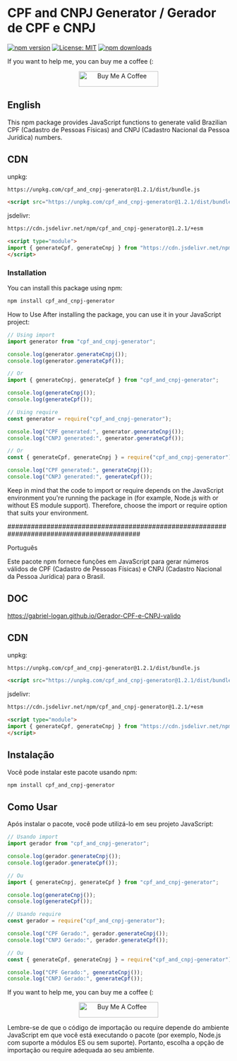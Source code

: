 # CPF and CNPJ Generator / Gerador de CPF e CNPJ

[![npm version](https://badge.fury.io/js/cpf_and_cnpj-generator.svg?refresh=5)](https://badge.fury.io/js/cpf_and_cnpj-generator)
[![License: MIT](https://img.shields.io/badge/License-MIT-yellow.svg)](https://opensource.org/licenses/MIT)
[![npm downloads](https://img.shields.io/npm/dm/cpf_and_cnpj-generator.svg?style=flat-square)](https://npm-stat.com/charts.html?package=cpf_and_cnpj-generator)

If you want to help me, you can buy me a coffee (:

<p align="center">
	<a href="https://www.buymeacoffee.com/gabriellogan" target="_blank">
		<img src="https://cdn.buymeacoffee.com/buttons/v2/default-yellow.png" alt="Buy Me A Coffee" style="height: 35px !important;width: 180px !important;" >
	</a>
</p>

## English

This npm package provides JavaScript functions to generate valid Brazilian CPF (Cadastro de Pessoas Físicas) and CNPJ (Cadastro Nacional da Pessoa Jurídica) numbers.

## CDN

unpkg:

```bash
https://unpkg.com/cpf_and_cnpj-generator@1.2.1/dist/bundle.js
```

```html
<script src="https://unpkg.com/cpf_and_cnpj-generator@1.2.1/dist/bundle.js"></script>
```

jsdelivr:

```bash
https://cdn.jsdelivr.net/npm/cpf_and_cnpj-generator@1.2.1/+esm
```

```html
<script type="module">
import { generateCpf, generateCnpj } from "https://cdn.jsdelivr.net/npm/cpf_and_cnpj-generator@1.2.1/+esm"
</script>
```

### Installation

You can install this package using npm:

```bash
npm install cpf_and_cnpj-generator
```

How to Use
After installing the package, you can use it in your JavaScript project:

```javascript
// Using import
import generator from "cpf_and_cnpj-generator";

console.log(generator.generateCnpj());
console.log(generator.generateCpf());

// Or
import { generateCnpj, generateCpf } from "cpf_and_cnpj-generator";

console.log(generateCnpj());
console.log(generateCpf());

// Using require
const generator = require("cpf_and_cnpj-generator");

console.log("CPF generated:", generator.generateCnpj());
console.log("CNPJ generated:", generator.generateCpf());

// Or
const { generateCpf, generateCnpj } = require("cpf_and_cnpj-generator");

console.log("CPF generated:", generateCnpj());
console.log("CNPJ generated:", generateCpf());
```

Keep in mind that the code to import or require depends on the JavaScript environment you're running the package in (for example, Node.js with or without ES module support). Therefore, choose the import or require option that suits your environment.

##########################################################################################

Português

Este pacote npm fornece funções em JavaScript para gerar números válidos de CPF (Cadastro de Pessoas Físicas) e CNPJ (Cadastro Nacional da Pessoa Jurídica) para o Brasil.

## DOC

https://gabriel-logan.github.io/Gerador-CPF-e-CNPJ-valido

## CDN

unpkg:

```bash
https://unpkg.com/cpf_and_cnpj-generator@1.2.1/dist/bundle.js
```

```html
<script src="https://unpkg.com/cpf_and_cnpj-generator@1.2.1/dist/bundle.js"></script>
```

jsdelivr:

```bash
https://cdn.jsdelivr.net/npm/cpf_and_cnpj-generator@1.2.1/+esm
```

```html
<script type="module">
import { generateCpf, generateCnpj } from "https://cdn.jsdelivr.net/npm/cpf_and_cnpj-generator@1.2.1/+esm"
</script>
```

## Instalação

Você pode instalar este pacote usando npm:

```bash
npm install cpf_and_cnpj-generator
```

## Como Usar

Após instalar o pacote, você pode utilizá-lo em seu projeto JavaScript:

```javascript
// Usando import
import gerador from "cpf_and_cnpj-generator";

console.log(gerador.generateCnpj());
console.log(gerador.generateCpf());

// Ou
import { generateCnpj, generateCpf } from "cpf_and_cnpj-generator";

console.log(generateCnpj());
console.log(generateCpf());

// Usando require
const gerador = require("cpf_and_cnpj-generator");

console.log("CPF Gerado:", gerador.generateCnpj());
console.log("CNPJ Gerado:", gerador.generateCpf());

// Ou
const { generateCpf, generateCnpj } = require("cpf_and_cnpj-generator");

console.log("CPF Gerado:", generateCnpj());
console.log("CNPJ Gerado:", generateCpf());
```

If you want to help me, you can buy me a coffee (:

<p align="center">
	<a href="https://www.buymeacoffee.com/gabriellogan" target="_blank">
		<img src="https://cdn.buymeacoffee.com/buttons/v2/default-yellow.png" alt="Buy Me A Coffee" style="height: 35px !important;width: 180px !important;" >
	</a>
</p>

Lembre-se de que o código de importação ou require depende do ambiente JavaScript em que você está executando o pacote (por exemplo, Node.js com suporte a módulos ES ou sem suporte). Portanto, escolha a opção de importação ou require adequada ao seu ambiente.
